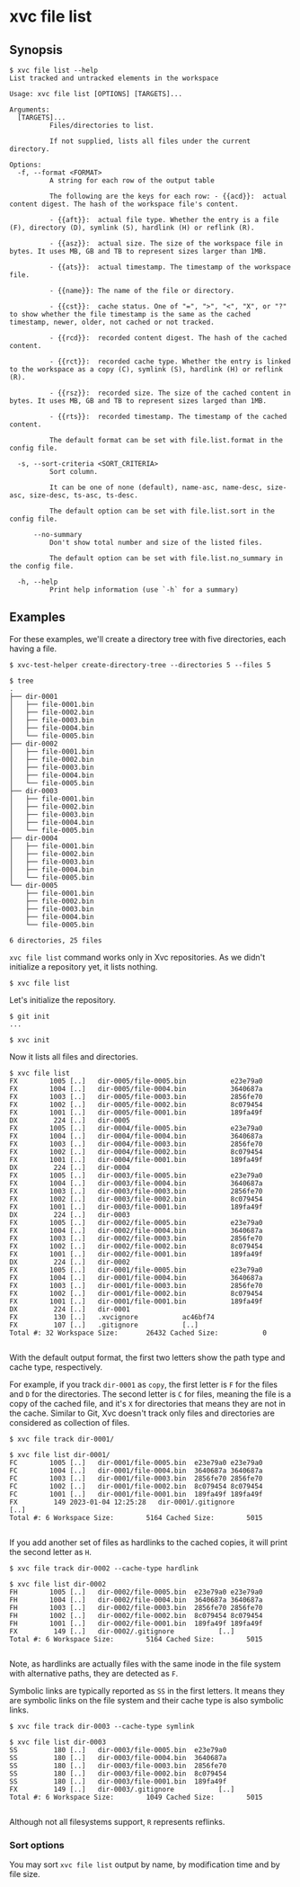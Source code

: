 # xvc file list


## Synopsis 

```console
$ xvc file list --help
List tracked and untracked elements in the workspace

Usage: xvc file list [OPTIONS] [TARGETS]...

Arguments:
  [TARGETS]...
          Files/directories to list.
          
          If not supplied, lists all files under the current directory.

Options:
  -f, --format <FORMAT>
          A string for each row of the output table
          
          The following are the keys for each row: - {{acd}}:  actual content digest. The hash of the workspace file's content.
          
          - {{aft}}:  actual file type. Whether the entry is a file (F), directory (D), symlink (S), hardlink (H) or reflink (R).
          
          - {{asz}}:  actual size. The size of the workspace file in bytes. It uses MB, GB and TB to represent sizes larger than 1MB.
          
          - {{ats}}:  actual timestamp. The timestamp of the workspace file.
          
          - {{name}}: The name of the file or directory.
          
          - {{cst}}:  cache status. One of "=", ">", "<", "X", or "?" to show whether the file timestamp is the same as the cached timestamp, newer, older, not cached or not tracked.
          
          - {{rcd}}:  recorded content digest. The hash of the cached content.
          
          - {{rct}}:  recorded cache type. Whether the entry is linked to the workspace as a copy (C), symlink (S), hardlink (H) or reflink (R).
          
          - {{rsz}}:  recorded size. The size of the cached content in bytes. It uses MB, GB and TB to represent sizes larged than 1MB.
          
          - {{rts}}:  recorded timestamp. The timestamp of the cached content.
          
          The default format can be set with file.list.format in the config file.

  -s, --sort-criteria <SORT_CRITERIA>
          Sort column.
          
          It can be one of none (default), name-asc, name-desc, size-asc, size-desc, ts-asc, ts-desc.
          
          The default option can be set with file.list.sort in the config file.

      --no-summary
          Don't show total number and size of the listed files.
          
          The default option can be set with file.list.no_summary in the config file.

  -h, --help
          Print help information (use `-h` for a summary)

```

## Examples

For these examples, we'll create a directory tree with five directories, each
having a file.

```console
$ xvc-test-helper create-directory-tree --directories 5 --files 5

$ tree
.
├── dir-0001
│   ├── file-0001.bin
│   ├── file-0002.bin
│   ├── file-0003.bin
│   ├── file-0004.bin
│   └── file-0005.bin
├── dir-0002
│   ├── file-0001.bin
│   ├── file-0002.bin
│   ├── file-0003.bin
│   ├── file-0004.bin
│   └── file-0005.bin
├── dir-0003
│   ├── file-0001.bin
│   ├── file-0002.bin
│   ├── file-0003.bin
│   ├── file-0004.bin
│   └── file-0005.bin
├── dir-0004
│   ├── file-0001.bin
│   ├── file-0002.bin
│   ├── file-0003.bin
│   ├── file-0004.bin
│   └── file-0005.bin
└── dir-0005
    ├── file-0001.bin
    ├── file-0002.bin
    ├── file-0003.bin
    ├── file-0004.bin
    └── file-0005.bin

6 directories, 25 files

```

`xvc file list` command works only in Xvc repositories. As we didn't initialize
a repository yet, it lists nothing.

```console
$ xvc file list 
```

Let's initialize the repository. 

```console
$ git init
...

$ xvc init

```

Now it lists all files and directories.

```console
$ xvc file list
FX        1005 [..]   dir-0005/file-0005.bin           e23e79a0
FX        1004 [..]   dir-0005/file-0004.bin           3640687a
FX        1003 [..]   dir-0005/file-0003.bin           2856fe70
FX        1002 [..]   dir-0005/file-0002.bin           8c079454
FX        1001 [..]   dir-0005/file-0001.bin           189fa49f
DX         224 [..]   dir-0005                   
FX        1005 [..]   dir-0004/file-0005.bin           e23e79a0
FX        1004 [..]   dir-0004/file-0004.bin           3640687a
FX        1003 [..]   dir-0004/file-0003.bin           2856fe70
FX        1002 [..]   dir-0004/file-0002.bin           8c079454
FX        1001 [..]   dir-0004/file-0001.bin           189fa49f
DX         224 [..]   dir-0004                   
FX        1005 [..]   dir-0003/file-0005.bin           e23e79a0
FX        1004 [..]   dir-0003/file-0004.bin           3640687a
FX        1003 [..]   dir-0003/file-0003.bin           2856fe70
FX        1002 [..]   dir-0003/file-0002.bin           8c079454
FX        1001 [..]   dir-0003/file-0001.bin           189fa49f
DX         224 [..]   dir-0003                   
FX        1005 [..]   dir-0002/file-0005.bin           e23e79a0
FX        1004 [..]   dir-0002/file-0004.bin           3640687a
FX        1003 [..]   dir-0002/file-0003.bin           2856fe70
FX        1002 [..]   dir-0002/file-0002.bin           8c079454
FX        1001 [..]   dir-0002/file-0001.bin           189fa49f
DX         224 [..]   dir-0002                   
FX        1005 [..]   dir-0001/file-0005.bin           e23e79a0
FX        1004 [..]   dir-0001/file-0004.bin           3640687a
FX        1003 [..]   dir-0001/file-0003.bin           2856fe70
FX        1002 [..]   dir-0001/file-0002.bin           8c079454
FX        1001 [..]   dir-0001/file-0001.bin           189fa49f
DX         224 [..]   dir-0001                   
FX         130 [..]   .xvcignore           ac46bf74
FX         107 [..]   .gitignore           [..]
Total #: 32 Workspace Size:       26432 Cached Size:           0


```

With the default output format, the first two letters show the path type and
cache type, respectively. 

For example, if you track `dir-0001` as `copy`, the first letter is `F` for the
files and `D` for the directories. The second letter is `C` for files, meaning
the file is a copy of the cached file, and it's `X` for directories that means
they are not in the cache. Similar to Git, Xvc doesn't track only files and
directories are considered as collection of files.

```console
$ xvc file track dir-0001/

$ xvc file list dir-0001/
FC        1005 [..]   dir-0001/file-0005.bin  e23e79a0 e23e79a0
FC        1004 [..]   dir-0001/file-0004.bin  3640687a 3640687a
FC        1003 [..]   dir-0001/file-0003.bin  2856fe70 2856fe70
FC        1002 [..]   dir-0001/file-0002.bin  8c079454 8c079454
FC        1001 [..]   dir-0001/file-0001.bin  189fa49f 189fa49f
FX         149 2023-01-04 12:25:28   dir-0001/.gitignore           [..]
Total #: 6 Workspace Size:        5164 Cached Size:        5015


```

If you add another set of files as hardlinks to the cached copies, it will
print the second letter as `H`.

```console
$ xvc file track dir-0002 --cache-type hardlink

$ xvc file list dir-0002
FH        1005 [..]   dir-0002/file-0005.bin  e23e79a0 e23e79a0
FH        1004 [..]   dir-0002/file-0004.bin  3640687a 3640687a
FH        1003 [..]   dir-0002/file-0003.bin  2856fe70 2856fe70
FH        1002 [..]   dir-0002/file-0002.bin  8c079454 8c079454
FH        1001 [..]   dir-0002/file-0001.bin  189fa49f 189fa49f
FX         149 [..]   dir-0002/.gitignore           [..]
Total #: 6 Workspace Size:        5164 Cached Size:        5015


```

Note, as hardlinks are actually files with the same inode in the file system
with alternative paths, they are detected as `F`. 

Symbolic links are typically reported as `SS` in the first letters. 
It means they are symbolic links on the file system and their cache type is also
symbolic links. 

```console
$ xvc file track dir-0003 --cache-type symlink

$ xvc file list dir-0003
SS         180 [..]   dir-0003/file-0005.bin  e23e79a0         
SS         180 [..]   dir-0003/file-0004.bin  3640687a         
SS         180 [..]   dir-0003/file-0003.bin  2856fe70         
SS         180 [..]   dir-0003/file-0002.bin  8c079454         
SS         180 [..]   dir-0003/file-0001.bin  189fa49f         
FX         149 [..]   dir-0003/.gitignore           [..]
Total #: 6 Workspace Size:        1049 Cached Size:        5015


```

Although not all filesystems support, `R` represents reflinks. 

### Sort options

You may sort `xvc file list` output by name, by modification time and by file
size. 
